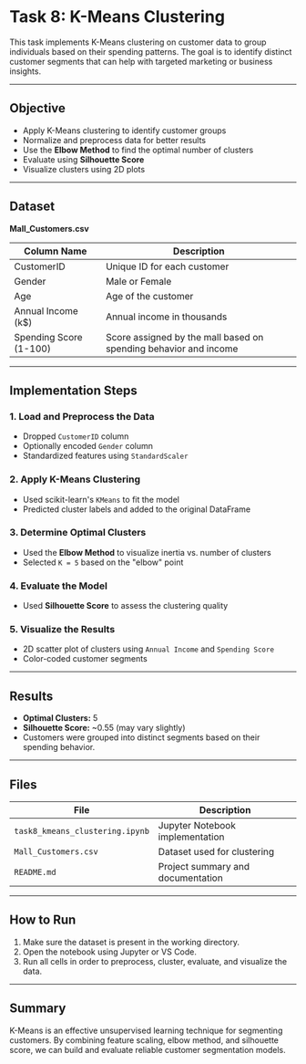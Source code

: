 # Task 8: K-Means Clustering

This task implements K-Means clustering on customer data to group individuals based on their spending patterns. The goal is to identify distinct customer segments that can help with targeted marketing or business insights.

---

## Objective

- Apply K-Means clustering to identify customer groups
- Normalize and preprocess data for better results
- Use the **Elbow Method** to find the optimal number of clusters
- Evaluate using **Silhouette Score**
- Visualize clusters using 2D plots

---

## Dataset

**Mall_Customers.csv**

| Column Name             | Description                            |
|-------------------------|----------------------------------------|
| CustomerID              | Unique ID for each customer            |
| Gender                  | Male or Female                         |
| Age                     | Age of the customer                    |
| Annual Income (k$)      | Annual income in thousands             |
| Spending Score (1-100)  | Score assigned by the mall based on spending behavior and income |

---

## Implementation Steps

### 1. Load and Preprocess the Data
- Dropped `CustomerID` column
- Optionally encoded `Gender` column
- Standardized features using `StandardScaler`

### 2. Apply K-Means Clustering
- Used scikit-learn's `KMeans` to fit the model
- Predicted cluster labels and added to the original DataFrame

### 3. Determine Optimal Clusters
- Used the **Elbow Method** to visualize inertia vs. number of clusters
- Selected `K = 5` based on the "elbow" point

### 4. Evaluate the Model
- Used **Silhouette Score** to assess the clustering quality

### 5. Visualize the Results
- 2D scatter plot of clusters using `Annual Income` and `Spending Score`
- Color-coded customer segments

---

## Results

- **Optimal Clusters:** 5  
- **Silhouette Score:** ~0.55 (may vary slightly)  
- Customers were grouped into distinct segments based on their spending behavior.

---

## Files

| File                          | Description                                 |
|-------------------------------|---------------------------------------------|
| `task8_kmeans_clustering.ipynb` | Jupyter Notebook implementation           |
| `Mall_Customers.csv`          | Dataset used for clustering                 |
| `README.md`                   | Project summary and documentation           |

---

## How to Run

1. Make sure the dataset is present in the working directory.
2. Open the notebook using Jupyter or VS Code.
3. Run all cells in order to preprocess, cluster, evaluate, and visualize the data.

---

## Summary

K-Means is an effective unsupervised learning technique for segmenting customers. By combining feature scaling, elbow method, and silhouette score, we can build and evaluate reliable customer segmentation models.
